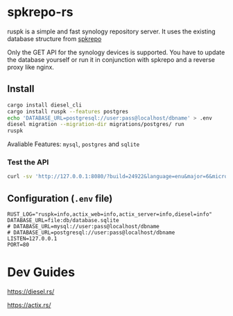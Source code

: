 # spkrepo-rs
ruspk is a simple and fast synology repository server. It uses the existing database structure from [spkrepo](https://github.com/SynoCommunity/spkrepo)

Only the GET API for the synology devices is supported. You have to update the database yourself or run it in conjunction with spkrepo and a reverse proxy like nginx.

## Install

```sh
cargo install diesel_cli
cargo install ruspk --features postgres
echo 'DATABASE_URL=postgresql://user:pass@localhost/dbname' > .env
diesel migration --migration-dir migrations/postgres/ run
ruspk
```

Avaliable Features: `mysql`, `postgres` and `sqlite`

### Test the API

```sh
curl -sv 'http://127.0.0.1:8080/?build=24922&language=enu&major=6&micro=2&arch=x86&minor=2' | jq

```

## Configuration (`.env` file)

```env
RUST_LOG="ruspk=info,actix_web=info,actix_server=info,diesel=info"
DATABASE_URL=file:db/database.sqlite
# DATABASE_URL=mysql://user:pass@localhost/dbname
# DATABASE_URL=postgresql://user:pass@localhost/dbname
LISTEN=127.0.0.1
PORT=80
```

# Dev Guides

https://diesel.rs/

https://actix.rs/
